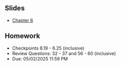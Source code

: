 ## Slides
- [Chapter 6](../Slides/Chapter06.pdf)

## Homework
  
- Checkpoints 6.19 - 6.25 (inclusive)
- Review Questions: 32 - 37 and 56 - 60 (inclusive)
- Due: 05/02/2025 11:59 PM 